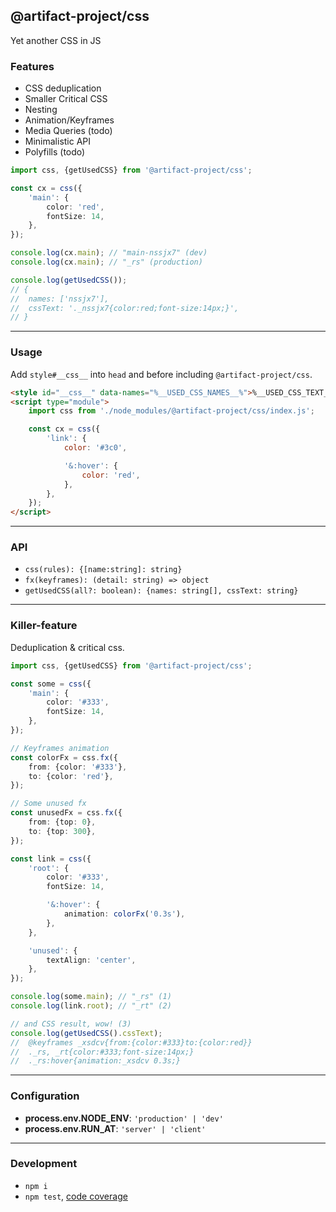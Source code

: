 @artifact-project/css
---------------------
Yet another CSS in JS

### Features

 - CSS deduplication
 - Smaller Critical CSS
 - Nesting
 - Animation/Keyframes
 - Media Queries (todo)
 - Minimalistic API
 - Polyfills (todo)


```ts
import css, {getUsedCSS} from '@artifact-project/css';

const cx = css({
	'main': {
		color: 'red',
		fontSize: 14,
	},
});

console.log(cx.main); // "main-nssjx7" (dev)
console.log(cx.main); // "_rs" (production)

console.log(getUsedCSS());
// {
// 	names: ['nssjx7'],
// 	cssText: '._nssjx7{color:red;font-size:14px;}',
// }
```

---

### Usage
Add `style#__css__` into `head` and before including `@artifact-project/css`.

```html
<style id="__css__" data-names="%__USED_CSS_NAMES__%">%__USED_CSS_TEXT__%</style>
<script type="module">
	import css from './node_modules/@artifact-project/css/index.js';

	const cx = css({
		'link': {
			color: '#3c0',

			'&:hover': {
				color: 'red',
			},
		},
	});
</script>
```

---

### API

 - `css(rules): {[name:string]: string}`
 - `fx(keyframes): (detail: string) => object`
 - `getUsedCSS(all?: boolean): {names: string[], cssText: string}`

---

### Killer-feature
Deduplication & critical css.

```ts
import css, {getUsedCSS} from '@artifact-project/css';

const some = css({
	'main': {
		color: '#333',
		fontSize: 14,
	},
});

// Keyframes animation
const colorFx = css.fx({
	from: {color: '#333'},
	to: {color: 'red'},
});

// Some unused fx
const unusedFx = css.fx({
	from: {top: 0},
	to: {top: 300},
});

const link = css({
	'root': {
		color: '#333',
		fontSize: 14,

		'&:hover': {
			animation: colorFx('0.3s'),
		},
	},

	'unused': {
		textAlign: 'center',
	},
});

console.log(some.main); // "_rs" (1)
console.log(link.root); // "_rt" (2)

// and CSS result, wow! (3)
console.log(getUsedCSS().cssText);
//  @keyframes _xsdcv{from:{color:#333}to:{color:red}}
//  ._rs, _rt{color:#333;font-size:14px;}
//  ._rs:hover{animation:_xsdcv 0.3s;}
```

---

### Configuration

 - **process.env.NODE_ENV**: `'production' | 'dev'`
 - **process.env.RUN_AT**: `'server' | 'client'`

---

### Development

 - `npm i`
 - `npm test`, [code coverage](./coverage/lcov-report/index.html)
